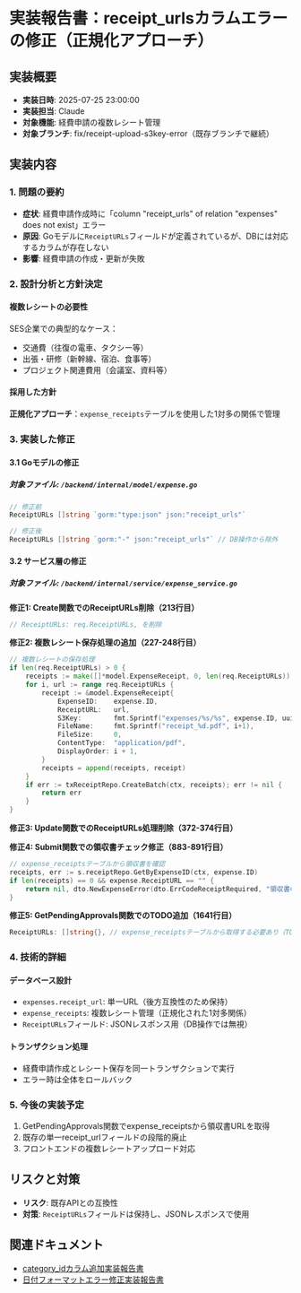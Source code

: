 # 実装報告書：receipt_urlsカラムエラーの修正（正規化アプローチ）

## 実装概要
- **実装日時**: 2025-07-25 23:00:00
- **実装担当**: Claude
- **対象機能**: 経費申請の複数レシート管理
- **対象ブランチ**: fix/receipt-upload-s3key-error（既存ブランチで継続）

## 実装内容

### 1. 問題の要約
- **症状**: 経費申請作成時に「column "receipt_urls" of relation "expenses" does not exist」エラー
- **原因**: Goモデルに`ReceiptURLs`フィールドが定義されているが、DBには対応するカラムが存在しない
- **影響**: 経費申請の作成・更新が失敗

### 2. 設計分析と方針決定

#### 複数レシートの必要性
SES企業での典型的なケース：
- 交通費（往復の電車、タクシー等）
- 出張・研修（新幹線、宿泊、食事等）
- プロジェクト関連費用（会議室、資料等）

#### 採用した方針
**正規化アプローチ**：`expense_receipts`テーブルを使用した1対多の関係で管理

### 3. 実装した修正

#### 3.1 Goモデルの修正
##### 対象ファイル: `/backend/internal/model/expense.go`
```go
// 修正前
ReceiptURLs []string `gorm:"type:json" json:"receipt_urls"`

// 修正後  
ReceiptURLs []string `gorm:"-" json:"receipt_urls"` // DB操作から除外
```

#### 3.2 サービス層の修正
##### 対象ファイル: `/backend/internal/service/expense_service.go`

**修正1: Create関数でのReceiptURLs削除（213行目）**
```go
// ReceiptURLs: req.ReceiptURLs, を削除
```

**修正2: 複数レシート保存処理の追加（227-248行目）**
```go
// 複数レシートの保存処理
if len(req.ReceiptURLs) > 0 {
    receipts := make([]*model.ExpenseReceipt, 0, len(req.ReceiptURLs))
    for i, url := range req.ReceiptURLs {
        receipt := &model.ExpenseReceipt{
            ExpenseID:    expense.ID,
            ReceiptURL:   url,
            S3Key:        fmt.Sprintf("expenses/%s/%s", expense.ID, uuid.New().String()),
            FileName:     fmt.Sprintf("receipt_%d.pdf", i+1),
            FileSize:     0,
            ContentType:  "application/pdf",
            DisplayOrder: i + 1,
        }
        receipts = append(receipts, receipt)
    }
    if err := txReceiptRepo.CreateBatch(ctx, receipts); err != nil {
        return err
    }
}
```

**修正3: Update関数でのReceiptURLs処理削除（372-374行目）**

**修正4: Submit関数での領収書チェック修正（883-891行目）**
```go
// expense_receiptsテーブルから領収書を確認
receipts, err := s.receiptRepo.GetByExpenseID(ctx, expense.ID)
if len(receipts) == 0 && expense.ReceiptURL == "" {
    return nil, dto.NewExpenseError(dto.ErrCodeReceiptRequired, "領収書の添付が必要です")
}
```

**修正5: GetPendingApprovals関数でのTODO追加（1641行目）**
```go
ReceiptURLs: []string{}, // expense_receiptsテーブルから取得する必要あり（TODO）
```

### 4. 技術的詳細

#### データベース設計
- `expenses.receipt_url`: 単一URL（後方互換性のため保持）
- `expense_receipts`: 複数レシート管理（正規化された1対多関係）
- `ReceiptURLs`フィールド: JSONレスポンス用（DB操作では無視）

#### トランザクション処理
- 経費申請作成とレシート保存を同一トランザクションで実行
- エラー時は全体をロールバック

### 5. 今後の実装予定
1. GetPendingApprovals関数でexpense_receiptsから領収書URLを取得
2. 既存の単一receipt_urlフィールドの段階的廃止
3. フロントエンドの複数レシートアップロード対応

## リスクと対策
- **リスク**: 既存APIとの互換性
- **対策**: `ReceiptURLs`フィールドは保持し、JSONレスポンスで使用

## 関連ドキュメント
- [category_idカラム追加実装報告書](./implement_20250725_223000.md)
- [日付フォーマットエラー修正実装報告書](./implement_20250725_182000.md)